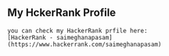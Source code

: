 ## My HckerRank Profile
    you can check my HackerRank prfile here:
    [HackerRank - saimeghanapasam] (https://www.hackerrank.com/saimeghanapasam)
